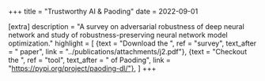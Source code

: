 +++
title = "Trustworthy AI & Paoding"
date = 2022-09-01

[extra]
description = "A survey on adversarial robustness of deep neural network and study of robustness-preserving neural network model optimization."
highlight = [
    {text = "Download the ", ref = "survey", text_after = " paper", link = "../publications/attachments/j2.pdf"},
    {text = "Checkout the ", ref = "tool", text_after = " of Paoding", link = "https://pypi.org/project/paoding-dl/"},
]
+++